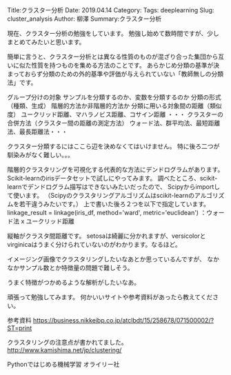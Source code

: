 Title:クラスター分析
Date: 2019.04.14
Category:
Tags: deeplearning
Slug: cluster_analysis
Author: 柳澤
Summary:クラスター分析

現在、クラスター分析の勉強をしています。
勉強し始めて数時間ですが、少しまとめてみたいと思います。

簡単に言うと、クラスター分析とは異なる性質のものが混ざり合った集団から互いに似た性質を持つものを集める方法のことです。
あらかじめ分類の基準が決まっておらず分類のための外的基準や評価が与えられていない「教師無しの分類法」です。

グループ分けの対象
 サンプルを分類するのか、変数を分類するのか
分類の形式（種類、生成）
 階層的方法か非階層的方法か
分類に用いる対象間の距離（類似度）
 ユークリッド距離、マハラノビス距離、コサイン距離 ・・・
クラスターの合併方法（クラスター間の距離の測定方法）
 ウォード法、群平均法、最短距離法、最長距離法・・・

クラスター分類するにはここら辺を決めなくてはいけません。
特に後ろ二つが馴染みがなく難しい。。。

階層的クラスタリングを可視化する代表的な方法にデンドログラムがあります。
Scikit-learnのirisデータセットで試しにやってみます。
調べたところ、scikit-learnでデンドログラム描写はできないみたいだったので、
Scipyからimportして使います。
（Scipyのクラスタリングアルゴリズムはscikit-learnのアルゴリズムを若干違うみたいです。）
上で書いた後ろ２つを以下で指定しています。
linkage_result = linkage(iris_df, method='ward', metric='euclidean')
 ：ウォード法 x ユークリッド距離

縦軸がクラスタ間距離です。
setosaは綺麗に分かれますが、versicolorとvirginicaはうまく分けられていないのがわかります。なるほど。


イメージング画像でクラスタリングしたいなあとか思っているんですが、
なかなかサンプル数とか特徴量の問題で難しそう。

うまく特徴がつかめるような解析がしたいなあ。

頑張って勉強してみます。
何かいいサイトや参考資料があったら教えてください。

参考資料
https://business.nikkeibp.co.jp/atclbdt/15/258678/071500002/?ST=print

クラスタリングの注意点が書かれてました。
http://www.kamishima.net/jp/clustering/

Pythonではじめる機械学習 オライリー社
